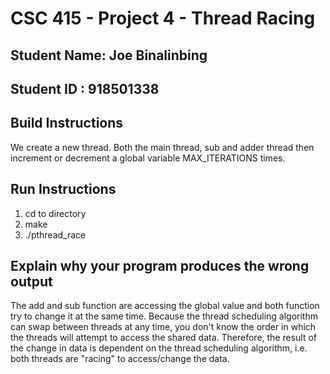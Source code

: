 # CSC 415 - Project 4 - Thread Racing

## Student Name: Joe Binalinbing

## Student ID   : 918501338

## Build Instructions
We create a new thread. Both the main thread, sub and adder thread then increment or decrement a global variable MAX_ITERATIONS times.

## Run Instructions

1. cd to directory
2. make
3. ./pthread_race

## Explain why your program produces the wrong output
The add and sub function are accessing the global value and both function try to change it at the same time. Because the thread scheduling algorithm can swap between threads at any time, you don't know the order in which the threads will attempt to access the shared data. Therefore, the result of the change in data is dependent on the thread scheduling algorithm, i.e. both threads are "racing" to access/change the data.
